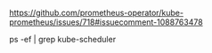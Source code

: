 https://github.com/prometheus-operator/kube-prometheus/issues/718#issuecomment-1088763478

ps -ef | grep kube-scheduler

